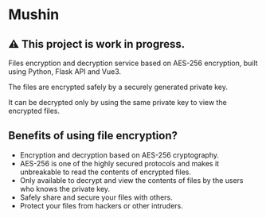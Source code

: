 # Mushin

## :warning: This project is work in progress.

Files encryption and decryption service based on AES-256 encryption, built using Python, Flask API and Vue3.

The files are encrypted safely by a securely generated private key. 

It can be decrypted only by using the same private key to view the encrypted files.

## Benefits of using file encryption?

* Encryption and decryption based on AES-256 cryptography. 
* AES-256 is one of the highly secured protocols and makes it unbreakable to read the contents of encrypted files.
* Only available to decrypt and view the contents of files by the users who knows the private key.
* Safely share and secure your files with others.
* Protect your files from hackers or other intruders.